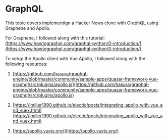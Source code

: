 # GraphQL

This topic covers implementign a Hacker News clone with GraphQL using Graphene and Apollo.

For Graphene, I followed along with this tutorial: [https://www.howtographql.com/graphql-python/0-introduction/](https://www.howtographql.com/graphql-python/0-introduction/)

To setup the Apollo client with Vue Apollo, I followed along with the following resources:

1. [https://github.com/hasura/graphql-engine/blob/master/community/sample-apps/quasar-framework-vue-graphql/src/plugins/apollo.js](https://github.com/hasura/graphql-engine/blob/master/community/sample-apps/quasar-framework-vue-graphql/src/plugins/apollo.js)

2. [https://lmiller1990.github.io/electic/posts/integrating_apollo_with_vue_and_vuex.html](https://lmiller1990.github.io/electic/posts/integrating_apollo_with_vue_and_vuex.html)

3. [https://apollo.vuejs.org/](https://apollo.vuejs.org/)
